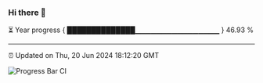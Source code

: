 ### Hi there 👋

⏳ Year progress { ██████████████▁▁▁▁▁▁▁▁▁▁▁▁▁▁▁▁ } 46.93 %

---

⏰ Updated on Thu, 20 Jun 2024 18:12:20 GMT

![Progress Bar CI](https://github.com/Shyam-Makwana/GitHub-Actions-Demo/workflows/Progress%20Bar%20CI/badge.svg)
